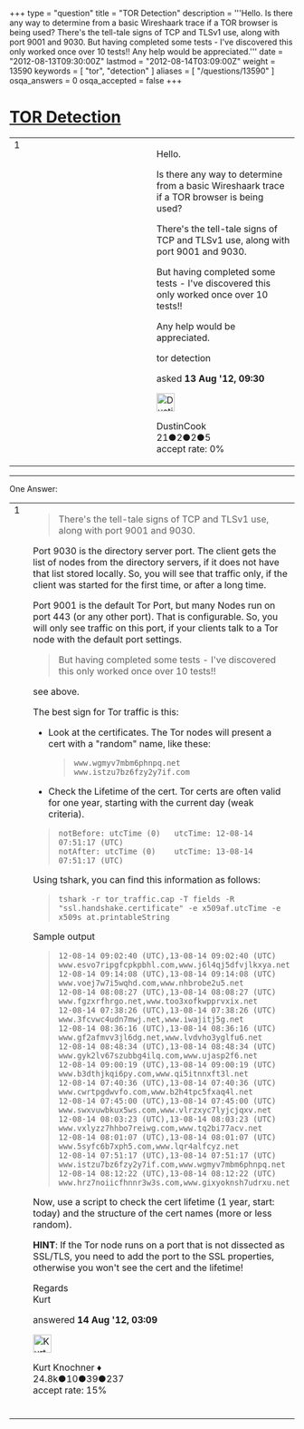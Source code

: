 +++
type = "question"
title = "TOR Detection"
description = '''Hello. Is there any way to determine from a basic Wireshaark trace if a TOR browser is being used? There&#x27;s the tell-tale signs of TCP and TLSv1 use, along with port 9001 and 9030. But having completed some tests - I&#x27;ve discovered this only worked once over 10 tests!! Any help would be appreciated.'''
date = "2012-08-13T09:30:00Z"
lastmod = "2012-08-14T03:09:00Z"
weight = 13590
keywords = [ "tor", "detection" ]
aliases = [ "/questions/13590" ]
osqa_answers = 0
osqa_accepted = false
+++

<div class="headNormal">

# [TOR Detection](/questions/13590/tor-detection)

</div>

<div id="main-body">

<div id="askform">

<table id="question-table" style="width:100%;"><colgroup><col style="width: 50%" /><col style="width: 50%" /></colgroup><tbody><tr class="odd"><td style="width: 30px; vertical-align: top"><div class="vote-buttons"><div id="post-13590-score" class="post-score" title="current number of votes">1</div><div id="favorite-count" class="favorite-count"></div></div></td><td><div id="item-right"><div class="question-body"><p>Hello.</p><p>Is there any way to determine from a basic Wireshaark trace if a TOR browser is being used?</p><p>There's the tell-tale signs of TCP and TLSv1 use, along with port 9001 and 9030.</p><p>But having completed some tests - I've discovered this only worked once over 10 tests!!</p><p>Any help would be appreciated.</p></div><div id="question-tags" class="tags-container tags">tor detection</div><div id="question-controls" class="post-controls"></div><div class="post-update-info-container"><div class="post-update-info post-update-info-user"><p>asked <strong>13 Aug '12, 09:30</strong></p><img src="https://secure.gravatar.com/avatar/bad885338a1b55b021a5426449cc44ae?s=32&amp;d=identicon&amp;r=g" class="gravatar" width="32" height="32" alt="DustinCook&#39;s gravatar image" /><p>DustinCook<br />
<span class="score" title="21 reputation points">21</span><span title="2 badges"><span class="badge1">●</span><span class="badgecount">2</span></span><span title="2 badges"><span class="silver">●</span><span class="badgecount">2</span></span><span title="5 badges"><span class="bronze">●</span><span class="badgecount">5</span></span><br />
<span class="accept_rate" title="Rate of the user&#39;s accepted answers">accept rate:</span> <span title="DustinCook has no accepted answers">0%</span></p></div></div><div id="comments-container-13590" class="comments-container"></div><div id="comment-tools-13590" class="comment-tools"></div><div class="clear"></div><div id="comment-13590-form-container" class="comment-form-container"></div><div class="clear"></div></div></td></tr></tbody></table>

------------------------------------------------------------------------

<div class="tabBar">

<span id="sort-top"></span>

<div class="headQuestions">

One Answer:

</div>

</div>

<span id="13604"></span>

<div id="answer-container-13604" class="answer">

<table style="width:100%;"><colgroup><col style="width: 50%" /><col style="width: 50%" /></colgroup><tbody><tr class="odd"><td style="width: 30px; vertical-align: top"><div class="vote-buttons"><div id="post-13604-score" class="post-score" title="current number of votes">1</div></div></td><td><div class="item-right"><div class="answer-body"><blockquote><p>There's the tell-tale signs of TCP and TLSv1 use, along with port 9001 and 9030.</p></blockquote><p>Port 9030 is the directory server port. The client gets the list of nodes from the directory servers, if it does not have that list stored locally. So, you will see that traffic only, if the client was started for the first time, or after a long time.</p><p>Port 9001 is the default Tor Port, but many Nodes run on port 443 (or any other port). That is configurable. So, you will only see traffic on this port, if your clients talk to a Tor node with the default port settings.</p><blockquote><p>But having completed some tests - I've discovered this only worked once over 10 tests!!</p></blockquote><p>see above.</p><p>The best sign for Tor traffic is this:</p><ul><li><p>Look at the certificates. The Tor nodes will present a cert with a "random" name, like these:</p><blockquote><p><code>www.wgmyv7mbm6phnpq.net</code><br />
<code>www.istzu7bz6fzy2y7if.com</code></p></blockquote></li><li><p>Check the Lifetime of the cert. Tor certs are often valid for one year, starting with the current day (weak criteria).</p></li></ul><blockquote><p><code>notBefore: utcTime (0)   utcTime: 12-08-14 07:51:17 (UTC)</code><br />
<code>notAfter: utcTime (0)    utcTime: 13-08-14 07:51:17 (UTC)</code><br />
</p></blockquote><p>Using tshark, you can find this information as follows:</p><blockquote><p><code>tshark -r tor_traffic.cap -T fields -R "ssl.handshake.certificate" -e x509af.utcTime -e x509s at.printableString</code><br />
</p></blockquote><p>Sample output</p><blockquote><p><code>12-08-14 09:02:40 (UTC),13-08-14 09:02:40 (UTC) www.esvo7ripgfcpkpbhl.com,www.j6l4qj5dfvjlkxya.net</code><br />
<code>12-08-14 09:14:08 (UTC),13-08-14 09:14:08 (UTC) www.voej7w7i5wqhd.com,www.nhbrobe2u5.net</code><br />
<code>12-08-14 08:08:27 (UTC),13-08-14 08:08:27 (UTC) www.fgzxrfhrgo.net,www.too3xofkwpprvxix.net</code><br />
<code>12-08-14 07:38:26 (UTC),13-08-14 07:38:26 (UTC) www.3fcvwc4udn7mwj.net,www.iwajitj5g.net</code><br />
<code>12-08-14 08:36:16 (UTC),13-08-14 08:36:16 (UTC) www.gf2afmvv3jl6dg.net,www.lvdvho3yglfu6.net</code><br />
<code>12-08-14 08:48:34 (UTC),13-08-14 08:48:34 (UTC) www.gyk2lv67szubbg4ilq.com,www.ujasp2f6.net</code><br />
<code>12-08-14 09:00:19 (UTC),13-08-14 09:00:19 (UTC) www.b3dthjkqi6py.com,www.qi5itnnxft3l.net</code><br />
<code>12-08-14 07:40:36 (UTC),13-08-14 07:40:36 (UTC) www.cwrtpgdwvfo.com,www.b2h4tpc5fxaq4l.net</code><br />
<code>12-08-14 07:45:00 (UTC),13-08-14 07:45:00 (UTC) www.swxvuwbkux5ws.com,www.vlrzxyc7lyjcjqxv.net</code><br />
<code>12-08-14 08:03:23 (UTC),13-08-14 08:03:23 (UTC) www.vxlyzz7hhbo7reiwg.com,www.tq2bi77acv.net</code><br />
<code>12-08-14 08:01:07 (UTC),13-08-14 08:01:07 (UTC) www.5syfc6b7xph5.com,www.lqr4alfcyz.net</code><br />
<code>12-08-14 07:51:17 (UTC),13-08-14 07:51:17 (UTC) www.istzu7bz6fzy2y7if.com,www.wgmyv7mbm6phnpq.net</code><br />
<code>12-08-14 08:12:22 (UTC),13-08-14 08:12:22 (UTC) www.hrz7noiicfhnnr3w3s.com,www.gixyoknsh7udrxu.net</code><br />
</p></blockquote><p>Now, use a script to check the cert lifetime (1 year, start: today) and the structure of the cert names (more or less random).</p><p><strong>HINT</strong>: If the Tor node runs on a port that is not dissected as SSL/TLS, you need to add the port to the SSL properties, otherwise you won't see the cert and the lifetime!</p><p>Regards<br />
Kurt</p></div><div class="answer-controls post-controls"></div><div class="post-update-info-container"><div class="post-update-info post-update-info-user"><p>answered <strong>14 Aug '12, 03:09</strong></p><img src="https://secure.gravatar.com/avatar/23b7bf5b13bc2c98b2e8aa9869ca5d75?s=32&amp;d=identicon&amp;r=g" class="gravatar" width="32" height="32" alt="Kurt%20Knochner&#39;s gravatar image" /><p>Kurt Knochner ♦<br />
<span class="score" title="24767 reputation points"><span>24.8k</span></span><span title="10 badges"><span class="badge1">●</span><span class="badgecount">10</span></span><span title="39 badges"><span class="silver">●</span><span class="badgecount">39</span></span><span title="237 badges"><span class="bronze">●</span><span class="badgecount">237</span></span><br />
<span class="accept_rate" title="Rate of the user&#39;s accepted answers">accept rate:</span> <span title="Kurt Knochner has 344 accepted answers">15%</span> </br></br></p></div></div><div id="comments-container-13604" class="comments-container"></div><div id="comment-tools-13604" class="comment-tools"></div><div class="clear"></div><div id="comment-13604-form-container" class="comment-form-container"></div><div class="clear"></div></div></td></tr></tbody></table>

</div>

<div class="paginator-container-left">

</div>

</div>

</div>

